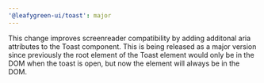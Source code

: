 ```yaml
---
'@leafygreen-ui/toast': major
---
```


This change improves screenreader compatibility by adding additonal aria attributes to the Toast component. This is being released as a major version since previously the root element of the Toast element would only be in the DOM when the toast is open, but now the element will always be in the DOM.
